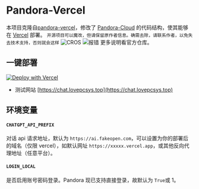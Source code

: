 # Pandora-Vercel
本项目克隆自[pandora-vercel](https://github.com/chrysoljq/pandora-vercel)，修改了 [Pandora-Cloud](https://github.com/pengzhile/pandora-cloud) 的代码结构，使其能够在 [Vercel](https://vercel.com) 部署。
`开源项目可以魔改，但请保留原作者信息。确需去除，请联系作者，以免失去技术支持，否则就会这样`
![CROS](https://github.com/JERRY-SYSTEM/ChatGPT_Pandora/assets/106425163/5cb0478f-61dd-4d74-92be-779b528c88b0)
![报错](https://github.com/pengzhile/pandora/assets/106425163/c69504a0-d54f-4b5c-9ffe-e4f3a5d4d61a)
更多说明看官方仓库。

## 一键部署
[![Deploy with Vercel](https://vercel.com/button)](https://vercel.com/new/clone?repository-url=https%3A%2F%2Fgithub.com%2Fzhengyuping%2Fchatgpt_Pandora&project-name=chatgpt-pandora&repository-name=chatgpt-pandora&framework=other)
+ 测试网站 [https://chat.lovepcsys.top](https://chat.lovepcsys.top)

## **环境变量**
#### `CHATGPT_API_PREFIX`  
对话 api 请求地址，默认为 `https://ai.fakeopen.com`，可以设置为你的部署后的域名（仅限 vercel），如默认网址 `https://xxxxx.vercel.app`，或其他反向代理地址（任意平台）。

#### `LOGIN_LOCAL`  
是否启用账号密码登录。Pandora 现已支持直接登录，故默认为 `True`或 1。




